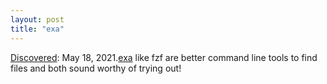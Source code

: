 ```yaml
---
layout: post
title: "exa"
---
```

[Discovered](http://rolandtanglao.com/2020/07/29/p1-blogthis-checkvist-list-links-to-blog/): May 18, 2021.[exa](https://the.exa.website/install/linux#manual) like fzf are better command line tools to find files and both sound worthy of trying out!
